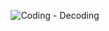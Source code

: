 
<p align="center">
  <img src="https://www.securitylinkindia.com/files/2019/07/JULY-2019_Page_052.png" title="Coding - Decoding"/>
</p>

